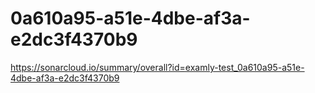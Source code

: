 # 0a610a95-a51e-4dbe-af3a-e2dc3f4370b9
https://sonarcloud.io/summary/overall?id=examly-test_0a610a95-a51e-4dbe-af3a-e2dc3f4370b9
